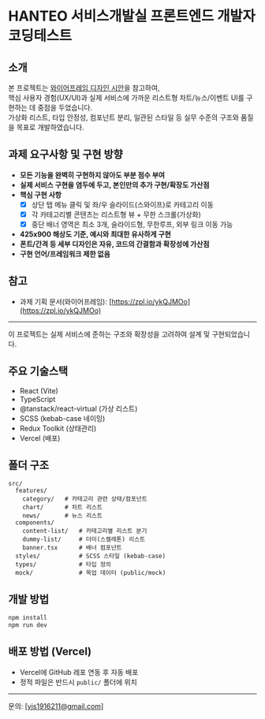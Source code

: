 # HANTEO 서비스개발실 프론트엔드 개발자 코딩테스트

## 소개

본 프로젝트는 [와이어프레임 디자인 시안](https://zpl.io/ykQJMOo)을 참고하여,  
핵심 사용자 경험(UX/UI)과 실제 서비스에 가까운 리스트형 차트/뉴스/이벤트 UI를 구현하는 데 중점을 두었습니다.  
가상화 리스트, 타입 안정성, 컴포넌트 분리, 일관된 스타일 등 실무 수준의 구조와 품질을 목표로 개발하였습니다.

## 과제 요구사항 및 구현 방향

- **모든 기능을 완벽히 구현하지 않아도 부분 점수 부여**
- **실제 서비스 구현을 염두에 두고, 본인만의 추가 구현/확장도 가산점**
- **핵심 구현 사항**
  - [x] 상단 탭 메뉴 클릭 및 좌/우 슬라이드(스와이프)로 카테고리 이동
  - [x] 각 카테고리별 콘텐츠는 리스트형 뷰 + 무한 스크롤(가상화)
  - [x] 중단 배너 영역은 최소 3개, 슬라이드형, 무한루프, 외부 링크 이동 가능
- **425x900 해상도 기준, 예시와 최대한 유사하게 구현**
- **폰트/간격 등 세부 디자인은 자유, 코드의 간결함과 확장성에 가산점**
- **구현 언어/프레임워크 제한 없음**

## 참고

- 과제 기획 문서(와이어프레임): [https://zpl.io/ykQJMOo](https://zpl.io/ykQJMOo)

---

이 프로젝트는 실제 서비스에 준하는 구조와 확장성을 고려하여 설계 및 구현되었습니다.

## 주요 기술스택

- React (Vite)
- TypeScript
- @tanstack/react-virtual (가상 리스트)
- SCSS (kebab-case 네이밍)
- Redux Toolkit (상태관리)
- Vercel (배포)

## 폴더 구조

```
src/
  features/
    category/   # 카테고리 관련 상태/컴포넌트
    chart/      # 차트 리스트
    news/       # 뉴스 리스트
  components/
    content-list/   # 카테고리별 리스트 분기
    dummy-list/     # 더미(스켈레톤) 리스트
    banner.tsx      # 배너 컴포넌트
  styles/           # SCSS 스타일 (kebab-case)
  types/            # 타입 정의
  mock/             # 목업 데이터 (public/mock)
```

## 개발 방법

```bash
npm install
npm run dev
```

## 배포 방법 (Vercel)

- Vercel에 GitHub 레포 연동 후 자동 배포
- 정적 파일은 반드시 `public/` 폴더에 위치

---

문의: [yjs1916211@gmail.com]

